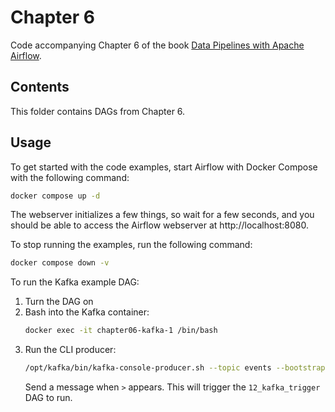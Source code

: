 # Chapter 6

Code accompanying Chapter 6 of the book [Data Pipelines with Apache Airflow](https://www.manning.com/books/data-pipelines-with-apache-airflow).

## Contents

This folder contains DAGs from Chapter 6.

## Usage

To get started with the code examples, start Airflow with Docker Compose with the following command:

```bash
docker compose up -d
```

The webserver initializes a few things, so wait for a few seconds, and you should be able to access the
Airflow webserver at http://localhost:8080.

To stop running the examples, run the following command:

```bash
docker compose down -v
```

To run the Kafka example DAG:
1. Turn the DAG on
2. Bash into the Kafka container:
   ```bash
   docker exec -it chapter06-kafka-1 /bin/bash
   ```
3. Run the CLI producer:
   ```bash
   /opt/kafka/bin/kafka-console-producer.sh --topic events --bootstrap-server localhost:9092
   ```
   Send a message when `>` appears. This will trigger the `12_kafka_trigger` DAG to run.
